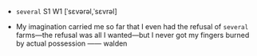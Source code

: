 - `several` S1 W1 [ˈsɛvərəl,ˈsɛvrəl]



- My imagination carried me so far that I even had the refusal of `several` farms﻿—the refusal was all I wanted﻿—but I never got my fingers burned by actual possession —— walden